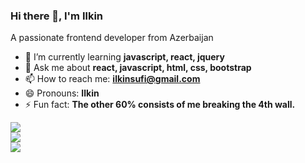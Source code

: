 ### Hi there 👋, I'm Ilkin
A passionate frontend developer from Azerbaijan


- 🌱 I’m currently learning **javascript, react, jquery**
- 💬 Ask me about **react, javascript, html, css, bootstrap**
- 📫 How to reach me: **ilkinsufi@gmail.com**
- 😄 Pronouns: **Ilkin**
- ⚡ Fun fact: **The other 60% consists of me breaking the 4th wall.**
<!-- - 🤔 I’m looking for help with ... -->
<!-- - 👯 I’m looking to collaborate on ... -->
<!-- - 🔭 I’m currently working on ... -->
![](https://github-readme-stats.vercel.app/api?username=ilkinsufi&theme=react&hide_border=true&include_all_commits=true&count_private=true)<br/>
![](https://github-readme-streak-stats.herokuapp.com/?user=ilkinsufi&theme=react&hide_border=true)<br/>
![](https://github-readme-stats.vercel.app/api/top-langs/?username=ilkinsufi&theme=react&hide_border=true&include_all_commits=true&count_private=true&layout=compact)









